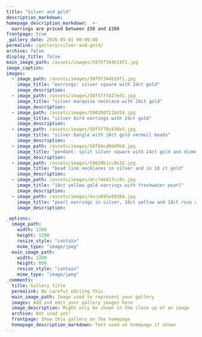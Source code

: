 ```yaml
---
title: "Silver and gold"
description_markdown:
homepage_description_markdown:  >-
  earrings are priced between £50 and £200
frontpage: true
_gallery_date: 2016-05-01 00:00:00
permalink: /gallery/silver-and-gold/
archive: false
display_title: false
main_image_path: /assets/images/58f5f344b19f1.jpg
image_caption: 
images:
  - image_path: /assets/images/58f5f344b19f1.jpg
    image_title: "earrings: silver square with 24ct gold"
    image_description: 
  - image_path: /assets/images/58f5f7f427ed1.jpg
    image_title: "silver marquise necklace with 24ct gold"
    image_description: 
  - image_path: /assets/images/59020d721bd14.jpg
    image_title: "silver bird earrings with 24ct gold"
    image_description: 
  - image_path: /assets/images/58f5f70c830e5.jpg
    image_title: "silver bangle with 18ct gold vermeil beads"
    image_description:
  - image_path: /assets/images/58f64cd8dd9b6.jpg
    image_title: "pendant: split silver square with 24ct gold and diamond"
    image_description:
  - image_path: /assets/images/59020b1cc8e32.jpg
    image_title: "bead link necklaces in silver and in 18 ct gold"
    image_description:
  - image_path: /assets/images/4ccf4e817cc0c.jpg
    image_title: "18ct yellow gold earrings with freshwater pearl"
    image_description:
  - image_path: /assets/images/4cce895e89364.jpg
    image_title: "pearl earrings in silver, 18ct yellow and 18ct rose gold"
    image_description:

_options:
  image_path:
    width: 1200
    height: 1200
    resize_style: "contain"
    mime_type: "image/jpeg"
  main_image_path:
    width: 1200
    height: 800
    resize_style: "contain"
    mime_type: "image/jpeg"
_comments:
  title: Gallery title
  permalink: Be careful editing this
  main_image_path: Image used to represent your gallery
  images: Add and edit your gallery images here
  image_description: Might only be shown in the close up of an image
  archive: Not used yet!
  frontpage: Show this gallery on the homepage
  homepage_description_markdown: Text used on homepage if shown
---
```

